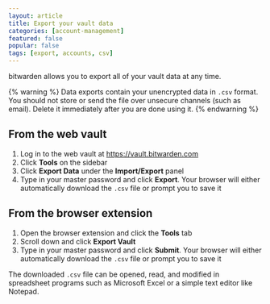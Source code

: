 ```yaml
---
layout: article
title: Export your vault data
categories: [account-management]
featured: false
popular: false
tags: [export, accounts, csv]
---
```


bitwarden allows you to export all of your vault data at any time.

{% warning %}
Data exports contain your unencrypted data in `.csv` format. You should not store or send the file over unsecure channels (such as email). Delete it immediately after you are done using it.
{% endwarning %}

## From the web vault

1. Log in to the web vault at <https://vault.bitwarden.com>
2. Click **Tools** on the sidebar 
3. Click **Export Data** under the **Import/Export** panel
4. Type in your master password and click **Export**. Your browser will either automatically download the `.csv` file or prompt you to save it

## From the browser extension

1. Open the browser extension and click the **Tools** tab
2. Scroll down and click **Export Vault**
3. Type in your master password and click **Submit**. Your browser will either automatically download the `.csv` file or prompt you to save it

The downloaded `.csv` file can be opened, read, and modified in spreadsheet programs such as Microsoft Excel or a simple text editor like Notepad.
